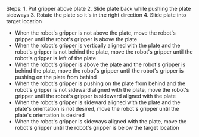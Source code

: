 

Steps:  1. Put gripper above plate  2. Slide plate back while pushing the plate sideways  3. Rotate the plate so it's in the right direction  4. Slide plate into target location

- When the robot's gripper is not above the plate, move the robot's gripper until the robot's gripper is above the plate
- When the robot's gripper is vertically aligned with the plate and the robot's gripper is not behind the plate, move the robot's gripper until the robot's gripper is left of the plate
- When the robot's gripper is above the plate and the robot's gripper is behind the plate, move the robot's gripper until the robot's gripper is pushing on the plate from behind
- When the robot's gripper is pushing on the plate from behind and the robot's gripper is not sideward aligned with the plate, move the robot's gripper until the robot's gripper is sideward aligned with the plate
- When the robot's gripper is sideward aligned with the plate and the plate's orientation is not desired, move the robot's gripper until the plate's orientation is desired
- When the robot's gripper is sideways aligned with the plate, move the robot's gripper until the robot's gripper is below the target location